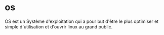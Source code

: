 # os
OS est un Système d'exploitation qui a pour but d'être le plus optimiser et simple d'utilisation et d'ouvrir linux au grand public.
